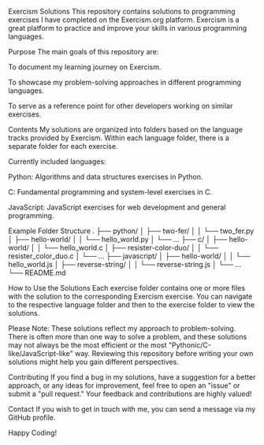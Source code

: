 Exercism Solutions
This repository contains solutions to programming exercises I have completed on the Exercism.org platform. Exercism is a great platform to practice and improve your skills in various programming languages.

Purpose
The main goals of this repository are:

To document my learning journey on Exercism.

To showcase my problem-solving approaches in different programming languages.

To serve as a reference point for other developers working on similar exercises.

Contents
My solutions are organized into folders based on the language tracks provided by Exercism. Within each language folder, there is a separate folder for each exercise.

Currently included languages:

Python: Algorithms and data structures exercises in Python.

C: Fundamental programming and system-level exercises in C.

JavaScript: JavaScript exercises for web development and general programming.

Example Folder Structure
.
├── python/
│   ├── two-fer/
│   │   └── two_fer.py
│   ├── hello-world/
│   │   └── hello_world.py
│   └── ...
├── c/
│   ├── hello-world/
│   │   └── hello_world.c
│   ├── resister-color-duo/
│   │   └── resister_color_duo.c
│   └── ...
├── javascript/
│   ├── hello-world/
│   │   └── hello_world.js
│   ├── reverse-string/
│   │   └── reverse-string.js
│   └── ...
└── README.md

How to Use the Solutions
Each exercise folder contains one or more files with the solution to the corresponding Exercism exercise. You can navigate to the respective language folder and then to the exercise folder to view the solutions.

Please Note: These solutions reflect my approach to problem-solving. There is often more than one way to solve a problem, and these solutions may not always be the most efficient or the most "Pythonic/C-like/JavaScript-like" way. Reviewing this repository before writing your own solutions might help you gain different perspectives.

Contributing
If you find a bug in my solutions, have a suggestion for a better approach, or any ideas for improvement, feel free to open an "issue" or submit a "pull request." Your feedback and contributions are highly valued!

Contact
If you wish to get in touch with me, you can send a message via my GitHub profile.

Happy Coding!
